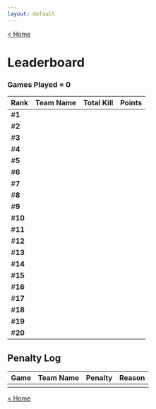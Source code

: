 ```yaml
---
layout: default
---
```


[< Home](https://kanziebub.github.io/ProjectSEA/)

# **Leaderboard**

### Games Played = 0

|  Rank   | **Team Name**         | Total Kill | **Points** |
|:--------|:----------------------|:-----------|:-----------|
| #**1**  |                       |            |            |
| #**2**  |                       |            |            |
| #**3**  |                       |            |            |
| #**4**  |                       |            |            |
| #**5**  |                       |            |            |
| #**6**  |                       |            |            |
| #**7**  |                       |            |            |
| #**8**  |                       |            |            |
| #**9**  |                       |            |            |
| #**10** |                       |            |            |
| #**11** |                       |            |            |
| #**12** |                       |            |            |
| #**13** |                       |            |            |
| #**14** |                       |            |            |
| #**15** |                       |            |            |
| #**16** |                       |            |            |
| #**17** |                       |            |            |
| #**18** |                       |            |            |
| #**19** |                       |            |            |
| #**20** |                       |            |            |

## Penalty Log

|  Game  | Team Name | Penalty | Reason                |
|:-------|:----------|:--------|:----------------------|
|        |           |         |                       |

[< Home](https://kanziebub.github.io/ProjectSEA/)
